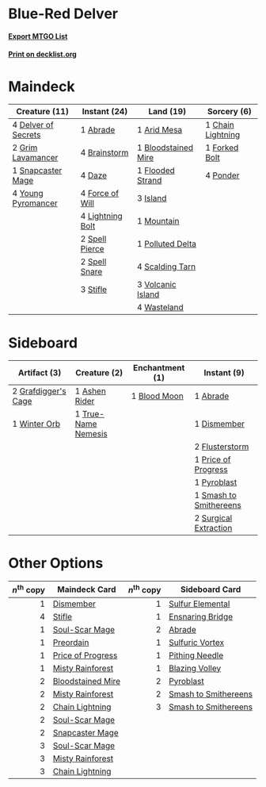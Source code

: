 # Blue-Red Delver

#### [Export MTGO List](../collection/Blue-Red%20Delver/Blue-Red%20Delver.txt)
#### [Print on decklist.org](http://decklist.org/?deckmain=1%09Abrade%0A1%09Arid%20Mesa%0A1%09Bloodstained%20Mire%0A4%09Brainstorm%0A1%09Chain%20Lightning%0A4%09Daze%0A4%09Delver%20of%20Secrets%0A1%09Flooded%20Strand%0A4%09Force%20of%20Will%0A1%09Forked%20Bolt%0A2%09Grim%20Lavamancer%0A3%09Island%0A4%09Lightning%20Bolt%0A1%09Mountain%0A1%09Polluted%20Delta%0A4%09Ponder%0A4%09Scalding%20Tarn%0A1%09Snapcaster%20Mage%0A2%09Spell%20Pierce%0A2%09Spell%20Snare%0A3%09Stifle%0A3%09Volcanic%20Island%0A4%09Wasteland%0A4%09Young%20Pyromancer&deckside=1%09Abrade%0A1%09Ashen%20Rider%0A1%09Blood%20Moon%0A1%09Dismember%0A2%09Flusterstorm%0A2%09Grafdigger's%20Cage%0A1%09Price%20of%20Progress%0A1%09Pyroblast%0A1%09Smash%20to%20Smithereens%0A2%09Surgical%20Extraction%0A1%09True-Name%20Nemesis%0A1%09Winter%20Orb)
# Maindeck

|                                        Creature (11)                                         |                                       Instant (24)                                        |                                          Land (19)                                           |                                        Sorcery (6)                                         |
|----------------------------------------------------------------------------------------------|-------------------------------------------------------------------------------------------|----------------------------------------------------------------------------------------------|--------------------------------------------------------------------------------------------|
|4 [Delver of Secrets](http://gatherer.wizards.com/Pages/Card/Details.aspx?multiverseid=439326)|1 [Abrade](http://gatherer.wizards.com/Pages/Card/Details.aspx?multiverseid=430772)        |1 [Arid Mesa](http://gatherer.wizards.com/Pages/Card/Details.aspx?multiverseid=426054)        |1 [Chain Lightning](http://gatherer.wizards.com/Pages/Card/Details.aspx?multiverseid=217977)|
|2 [Grim Lavamancer](http://gatherer.wizards.com/Pages/Card/Details.aspx?multiverseid=234706)  |4 [Brainstorm](http://gatherer.wizards.com/Pages/Card/Details.aspx?multiverseid=382871)    |1 [Bloodstained Mire](http://gatherer.wizards.com/Pages/Card/Details.aspx?multiverseid=405094)|1 [Forked Bolt](http://gatherer.wizards.com/Pages/Card/Details.aspx?multiverseid=401702)    |
|1 [Snapcaster Mage](http://gatherer.wizards.com/Pages/Card/Details.aspx?multiverseid=425875)  |4 [Daze](http://gatherer.wizards.com/Pages/Card/Details.aspx?multiverseid=413586)          |1 [Flooded Strand](http://gatherer.wizards.com/Pages/Card/Details.aspx?multiverseid=405098)   |4 [Ponder](http://gatherer.wizards.com/Pages/Card/Details.aspx?multiverseid=451051)         |
|4 [Young Pyromancer](http://gatherer.wizards.com/Pages/Card/Details.aspx?multiverseid=413697) |4 [Force of Will](http://gatherer.wizards.com/Pages/Card/Details.aspx?multiverseid=382943) |3 [Island](http://gatherer.wizards.com/Pages/Card/Details.aspx?multiverseid=439602)           |                                                                                            |
|                                                                                              |4 [Lightning Bolt](http://gatherer.wizards.com/Pages/Card/Details.aspx?multiverseid=234704)|1 [Mountain](http://gatherer.wizards.com/Pages/Card/Details.aspx?multiverseid=439604)         |                                                                                            |
|                                                                                              |2 [Spell Pierce](http://gatherer.wizards.com/Pages/Card/Details.aspx?multiverseid=425876)  |1 [Polluted Delta](http://gatherer.wizards.com/Pages/Card/Details.aspx?multiverseid=405104)   |                                                                                            |
|                                                                                              |2 [Spell Snare](http://gatherer.wizards.com/Pages/Card/Details.aspx?multiverseid=370447)   |4 [Scalding Tarn](http://gatherer.wizards.com/Pages/Card/Details.aspx?multiverseid=426069)    |                                                                                            |
|                                                                                              |3 [Stifle](http://gatherer.wizards.com/Pages/Card/Details.aspx?multiverseid=429877)        |3 [Volcanic Island](http://gatherer.wizards.com/Pages/Card/Details.aspx?multiverseid=383147)  |                                                                                            |
|                                                                                              |                                                                                           |4 [Wasteland](http://gatherer.wizards.com/Pages/Card/Details.aspx?multiverseid=413790)        |                                                                                            |


# Sideboard

|                                         Artifact (3)                                         |                                         Creature (2)                                         |                                    Enchantment (1)                                    |                                           Instant (9)                                           |
|----------------------------------------------------------------------------------------------|----------------------------------------------------------------------------------------------|---------------------------------------------------------------------------------------|-------------------------------------------------------------------------------------------------|
|2 [Grafdigger's Cage](http://gatherer.wizards.com/Pages/Card/Details.aspx?multiverseid=426046)|1 [Ashen Rider](http://gatherer.wizards.com/Pages/Card/Details.aspx?multiverseid=373689)      |1 [Blood Moon](http://gatherer.wizards.com/Pages/Card/Details.aspx?multiverseid=370419)|1 [Abrade](http://gatherer.wizards.com/Pages/Card/Details.aspx?multiverseid=430772)              |
|1 [Winter Orb](http://gatherer.wizards.com/Pages/Card/Details.aspx?multiverseid=159277)       |1 [True-Name Nemesis](http://gatherer.wizards.com/Pages/Card/Details.aspx?multiverseid=376562)|                                                                                       |1 [Dismember](http://gatherer.wizards.com/Pages/Card/Details.aspx?multiverseid=397830)           |
|                                                                                              |                                                                                              |                                                                                       |2 [Flusterstorm](http://gatherer.wizards.com/Pages/Card/Details.aspx?multiverseid=382942)        |
|                                                                                              |                                                                                              |                                                                                       |1 [Price of Progress](http://gatherer.wizards.com/Pages/Card/Details.aspx?multiverseid=234714)   |
|                                                                                              |                                                                                              |                                                                                       |1 [Pyroblast](http://gatherer.wizards.com/Pages/Card/Details.aspx?multiverseid=159243)           |
|                                                                                              |                                                                                              |                                                                                       |1 [Smash to Smithereens](http://gatherer.wizards.com/Pages/Card/Details.aspx?multiverseid=397795)|
|                                                                                              |                                                                                              |                                                                                       |2 [Surgical Extraction](http://gatherer.wizards.com/Pages/Card/Details.aspx?multiverseid=397706) |


# Other Options

|*n*<sup>th</sup> copy|                                       Maindeck Card                                        |*n*<sup>th</sup> copy|                                        Sideboard Card                                         |
|--------------------:|--------------------------------------------------------------------------------------------|--------------------:|-----------------------------------------------------------------------------------------------|
|                    1|[Dismember](http://gatherer.wizards.com/Pages/Card/Details.aspx?multiverseid=397830)        |                    1|[Sulfur Elemental](http://gatherer.wizards.com/Pages/Card/Details.aspx?multiverseid=122416)    |
|                    4|[Stifle](http://gatherer.wizards.com/Pages/Card/Details.aspx?multiverseid=429877)           |                    1|[Ensnaring Bridge](http://gatherer.wizards.com/Pages/Card/Details.aspx?multiverseid=442213)    |
|                    1|[Soul-Scar Mage](http://gatherer.wizards.com/Pages/Card/Details.aspx?multiverseid=426850)   |                    2|[Abrade](http://gatherer.wizards.com/Pages/Card/Details.aspx?multiverseid=430772)              |
|                    1|[Preordain](http://gatherer.wizards.com/Pages/Card/Details.aspx?multiverseid=265979)        |                    1|[Sulfuric Vortex](http://gatherer.wizards.com/Pages/Card/Details.aspx?multiverseid=383117)     |
|                    1|[Price of Progress](http://gatherer.wizards.com/Pages/Card/Details.aspx?multiverseid=234714)|                    1|[Pithing Needle](http://gatherer.wizards.com/Pages/Card/Details.aspx?multiverseid=425815)      |
|                    1|[Misty Rainforest](http://gatherer.wizards.com/Pages/Card/Details.aspx?multiverseid=426065) |                    1|[Blazing Volley](http://gatherer.wizards.com/Pages/Card/Details.aspx?multiverseid=426821)      |
|                    2|[Bloodstained Mire](http://gatherer.wizards.com/Pages/Card/Details.aspx?multiverseid=405094)|                    2|[Pyroblast](http://gatherer.wizards.com/Pages/Card/Details.aspx?multiverseid=159243)           |
|                    2|[Misty Rainforest](http://gatherer.wizards.com/Pages/Card/Details.aspx?multiverseid=426065) |                    2|[Smash to Smithereens](http://gatherer.wizards.com/Pages/Card/Details.aspx?multiverseid=397795)|
|                    2|[Chain Lightning](http://gatherer.wizards.com/Pages/Card/Details.aspx?multiverseid=217977)  |                    3|[Smash to Smithereens](http://gatherer.wizards.com/Pages/Card/Details.aspx?multiverseid=397795)|
|                    2|[Soul-Scar Mage](http://gatherer.wizards.com/Pages/Card/Details.aspx?multiverseid=426850)   |                     |                                                                                               |
|                    2|[Snapcaster Mage](http://gatherer.wizards.com/Pages/Card/Details.aspx?multiverseid=425875)  |                     |                                                                                               |
|                    3|[Soul-Scar Mage](http://gatherer.wizards.com/Pages/Card/Details.aspx?multiverseid=426850)   |                     |                                                                                               |
|                    3|[Misty Rainforest](http://gatherer.wizards.com/Pages/Card/Details.aspx?multiverseid=426065) |                     |                                                                                               |
|                    3|[Chain Lightning](http://gatherer.wizards.com/Pages/Card/Details.aspx?multiverseid=217977)  |                     |                                                                                               |

